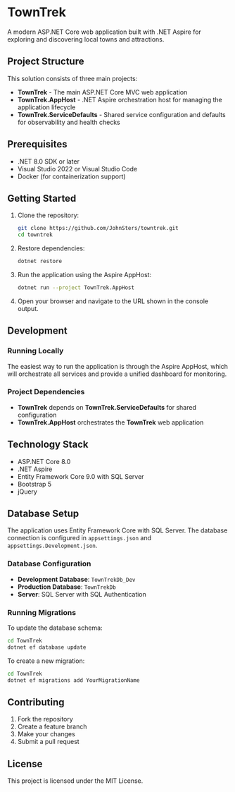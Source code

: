 # TownTrek

A modern ASP.NET Core web application built with .NET Aspire for exploring and discovering local towns and attractions.

## Project Structure

This solution consists of three main projects:

- **TownTrek** - The main ASP.NET Core MVC web application
- **TownTrek.AppHost** - .NET Aspire orchestration host for managing the application lifecycle
- **TownTrek.ServiceDefaults** - Shared service configuration and defaults for observability and health checks

## Prerequisites

- .NET 8.0 SDK or later
- Visual Studio 2022 or Visual Studio Code
- Docker (for containerization support)

## Getting Started

1. Clone the repository:
   ```bash
   git clone https://github.com/JohnSters/towntrek.git
   cd towntrek
   ```

2. Restore dependencies:
   ```bash
   dotnet restore
   ```

3. Run the application using the Aspire AppHost:
   ```bash
   dotnet run --project TownTrek.AppHost
   ```

4. Open your browser and navigate to the URL shown in the console output.

## Development

### Running Locally

The easiest way to run the application is through the Aspire AppHost, which will orchestrate all services and provide a unified dashboard for monitoring.

### Project Dependencies

- **TownTrek** depends on **TownTrek.ServiceDefaults** for shared configuration
- **TownTrek.AppHost** orchestrates the **TownTrek** web application

## Technology Stack

- ASP.NET Core 8.0
- .NET Aspire
- Entity Framework Core 9.0 with SQL Server
- Bootstrap 5
- jQuery

## Database Setup

The application uses Entity Framework Core with SQL Server. The database connection is configured in `appsettings.json` and `appsettings.Development.json`.

### Database Configuration

- **Development Database**: `TownTrekDb_Dev`
- **Production Database**: `TownTrekDb`
- **Server**: SQL Server with SQL Authentication

### Running Migrations

To update the database schema:

```bash
cd TownTrek
dotnet ef database update
```

To create a new migration:

```bash
cd TownTrek
dotnet ef migrations add YourMigrationName
```

## Contributing

1. Fork the repository
2. Create a feature branch
3. Make your changes
4. Submit a pull request

## License

This project is licensed under the MIT License.